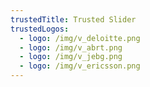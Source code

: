```yaml
---
trustedTitle: Trusted Slider
trustedLogos:
  - logo: /img/v_deloitte.png
  - logo: /img/v_abrt.png
  - logo: /img/v_jebg.png
  - logo: /img/v_ericsson.png
---
```


